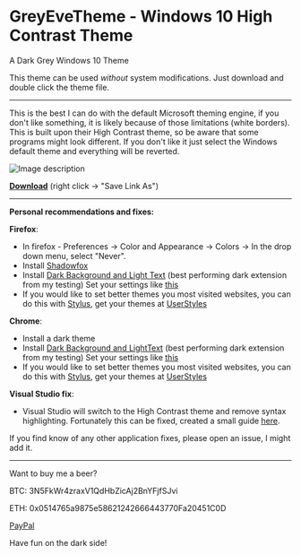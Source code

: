 
# GreyEveTheme - Windows 10 High Contrast Theme
A Dark Grey Windows 10 Theme


This theme can be used *without* system modifications. Just download and double click the theme file.
_______________

This is the best I can do with the default Microsoft theming engine, if you don't like something, it is likely because of those limitations (white borders).
This is built upon their High Contrast theme, so be aware that some programs might look different. If you don't like it just select the Windows default theme and everything will be reverted.

![Image description](https://github.com/nitschis/GreyEveTheme/blob/master/screenshot.png)

**[Download](https://github.com/nitschis/GreyEveTheme/blob/master/GreyEveTheme.theme)** (right click -> "Save Link As")
_______________


**Personal recommendations and fixes:**

  **Firefox**:   
        
 - In firefox - Preferences -> Color and Appearance -> Colors -> In the drop down menu, select "Never".     
 - Install [Shadowfox](https://github.com/overdodactyl/ShadowFox)        
 - Install [Dark Background and Light Text](https://addons.mozilla.org/en-US/firefox/addon/dark-background-light-text/) (best performing dark extension from my testing)
Set your settings like [this](https://i.imgur.com/l4vuqir.png)
 - If you would like to set better themes you most visited websites, you can do this with [Stylus](https://addons.mozilla.org/en-US/firefox/addon/styl-us/), get your themes at [UserStyles](https://userstyles.org/)

 **Chrome**:
       
 - Install a dark theme
 - Install [Dark Background and LightText](https://chrome.google.com/webstore/detail/dark-background-and-light/cdcoopnlkdlmphjpjggdmhohkiklonkh?hl=en) (best performing dark extension from my testing)
Set your settings like [this](https://i.imgur.com/l4vuqir.png)
 - If you would like to set better themes you most visited websites, you can do this with [Stylus](https://chrome.google.com/webstore/detail/stylus/clngdbkpkpeebahjckkjfobafhncgmne?hl=en), get your themes at [UserStyles](https://userstyles.org/)

 **Visual Studio fix**:
        
 - Visual Studio will switch to the High Contrast theme and remove syntax highlighting. Fortunately this can be fixed, created a small guide [here](http://pastebin.com/pyUTD9CQ).


If you find know of any other application fixes, please open an issue, I might add it.
_______________


Want to buy me a beer?

BTC: 3N5FkWr4zraxV1QdHbZicAj2BnYFjfSJvi

ETH: 0x0514765a9875e58621242666443770Fa20451C0D

[PayPal](https://www.paypal.com/cgi-bin/webscr?cmd=_s-xclick&hosted_button_id=TTM9AJC3PL3A6)


Have fun on the dark side!

